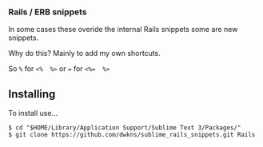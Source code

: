 ### Rails / ERB snippets
In some cases these overide the internal Rails snippets some are new snippets.

Why do this? Mainly to add my own shortcuts.

So `%` for `<%  %>` or `=` for `<%=  %>`

## Installing
To install use...
  
    $ cd "$HOME/Library/Application Support/Sublime Text 3/Packages/"
    $ git clone https://github.com/dwkns/sublime_rails_snippets.git Rails
